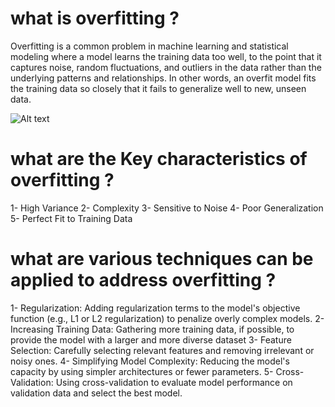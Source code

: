 # what is overfitting ?

Overfitting is a common problem in machine learning and statistical modeling where a model learns the training data too well, to the point that it captures noise, random fluctuations, and outliers in the data rather than the underlying patterns and relationships. In other words, an overfit model fits the training data so closely that it fails to generalize well to new, unseen data.

![Alt text](https://th.bing.com/th/id/OIP.6dU52VqZASz0G9MWs3dXIQAAAA?pid=ImgDet&rs=1)

# what are the Key characteristics of overfitting ?
1- High Variance
2- Complexity
3- Sensitive to Noise
4- Poor Generalization
5- Perfect Fit to Training Data

# what are various techniques can be applied to address overfitting  ?

1- Regularization: Adding regularization terms to the model's objective function (e.g., L1 or L2 regularization) to penalize overly complex models.
2- Increasing Training Data: Gathering more training data, if possible, to provide the model with a larger and more diverse dataset
3- Feature Selection: Carefully selecting relevant features and removing irrelevant or noisy ones.
4- Simplifying Model Complexity: Reducing the model's capacity by using simpler architectures or fewer parameters.
5- Cross-Validation: Using cross-validation to evaluate model performance on validation data and select the best model.

